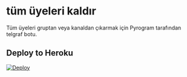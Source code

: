 # tüm üyeleri kaldır
Tüm üyeleri gruptan veya kanaldan çıkarmak için Pyrogram tarafından telgraf botu.



## Deploy to Heroku

[![Deploy](https://www.herokucdn.com/deploy/button.svg)](https://heroku.com/deploy?template=https://github.com/SakirBey1/Kick_bot)
